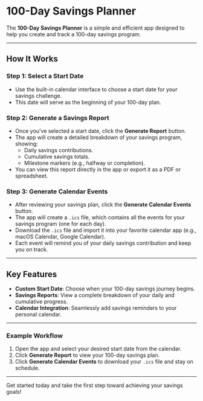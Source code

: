 # 100-Day Savings Planner  

The **100-Day Savings Planner** is a simple and efficient app designed to help you create and track a 100-day savings program.  

---

## How It Works  

### Step 1: Select a Start Date  
- Use the built-in calendar interface to choose a start date for your savings challenge.  
- This date will serve as the beginning of your 100-day plan.  

### Step 2: Generate a Savings Report  
- Once you’ve selected a start date, click the **Generate Report** button.  
- The app will create a detailed breakdown of your savings program, showing:  
  - Daily savings contributions.  
  - Cumulative savings totals.  
  - Milestone markers (e.g., halfway or completion).  
- You can view this report directly in the app or export it as a PDF or spreadsheet.  

### Step 3: Generate Calendar Events  
- After reviewing your savings plan, click the **Generate Calendar Events** button.  
- The app will create a `.ics` file, which contains all the events for your savings program (one for each day).  
- Download the `.ics` file and import it into your favorite calendar app (e.g., macOS Calendar, Google Calendar).  
- Each event will remind you of your daily savings contribution and keep you on track.  

---

## Key Features  
- **Custom Start Date**: Choose when your 100-day savings journey begins.  
- **Savings Reports**: View a complete breakdown of your daily and cumulative progress.  
- **Calendar Integration**: Seamlessly add savings reminders to your personal calendar.  

---

### Example Workflow  
1. Open the app and select your desired start date from the calendar.  
2. Click **Generate Report** to view your 100-day savings plan.  
3. Click **Generate Calendar Events** to download your `.ics` file and stay on schedule.  

---

Get started today and take the first step toward achieving your savings goals!  
